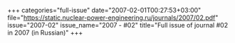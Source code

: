 +++
categories="full-issue"
date="2007-02-01T00:27:53+03:00"
file="https://static.nuclear-power-engineering.ru/journals/2007/02.pdf"
issue="2007-02"
issue_name="2007 - #02"
title="Full issue of journal #02 in 2007 (in Russian)"
+++